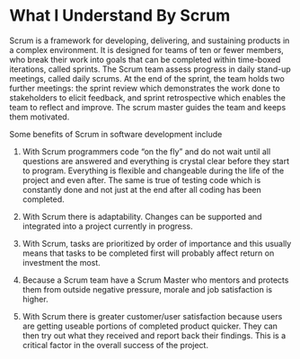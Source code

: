 # What I Understand By Scrum

Scrum is a framework for developing, delivering, and sustaining products in a complex environment. It is designed for teams of ten or fewer members, who break their work into goals that can be completed within time-boxed iterations, called sprints. The Scrum team assess progress in daily stand-up meetings, called daily scrums. At the end of the sprint, the team holds two further meetings: the sprint review which demonstrates the work done to stakeholders to elicit feedback, and sprint retrospective which enables the team to reflect and improve. The scrum master guides the team and keeps them motivated.

Some benefits of Scrum in software development include

1. With Scrum programmers code “on the fly” and do not wait until all questions are answered and everything is crystal clear before they start to program. Everything is flexible and changeable during the life of the project and even after. The same is true of testing code which is constantly done and not just at the end after all coding has been completed.

2. With Scrum there is adaptability. Changes can be supported and integrated into a project currently in progress. 

3. With Scrum, tasks are prioritized by order of importance and this usually means that tasks to be completed first will probably affect return on investment the most.

4. Because a Scrum team have a Scrum Master who mentors and protects them from outside negative pressure, morale and job satisfaction is higher.

5. With Scrum there is greater customer/user satisfaction because users are getting useable portions of completed product quicker. They can then try out what they received and report back their findings. This is a critical factor in the overall success of the project.